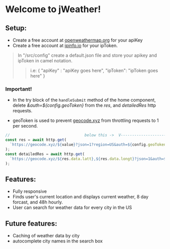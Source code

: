 # Welcome to jWeather!

## Setup:

- Create a free account at [openweathermap.org](https://home.openweathermap.org/users/sign_up) for your apiKey
- Create a free account at [ipinfo.io](https://ipinfo.io/) for your ipToken.

> In "/src/config" create a default.json file and store your apikey and ipToken in camel notation.
>
> > i.e:
> > {
> > "apiKey" : "apiKey goes here",
> > "ipToken": "ipToken goes here"
> > }

### Important!

- In the try block of the `handleSubmit` method of the home component, delete _&auth=${config.geoToken}_ from the _res_, and _detailedRes_ http requests.

- geoToken is used to prevent [geocode.xyz](https://geocode.xyz/) from throttling requests to 1 per second.

```javascript
//                                 below this ->  V----------------------V
const res = await http.get(
  `https://geocode.xyz/${value}?json=1?region=US&auth=${config.geoToken}`
);
const detailedRes = await http.get(
  `https://geocode.xyz/${res.data.latt},${res.data.longt}?json=1&auth=${config.geoToken}`
);
```

## Features:

- Fully responsive
- Finds user's current location and displays current weather, 8 day forcast, and 48h hourly.
- User can search for weather data for every city in the US

## Future features:

- Caching of weather data by city
- autocomplete city names in the search box
